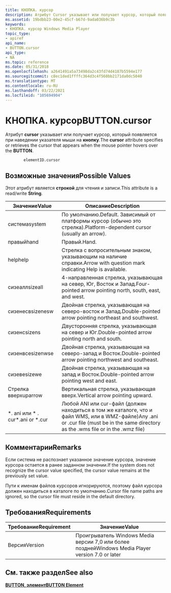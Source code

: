 ```yaml
---
title: КНОПКА. курсор
description: Атрибут Cursor указывает или получает курсор, который появляется при наведении указателя мыши на кнопку.
ms.assetid: 19bdbb23-00e2-45cf-b67d-9ada036b9c3b
keywords:
- КНОПКА. курсор Windows Media Player
topic_type:
- apiref
api_name:
- BUTTON.cursor
api_type:
- NA
ms.topic: reference
ms.date: 05/31/2018
ms.openlocfilehash: a2641491a5a73498da2c43fd74d4187b5594e177
ms.sourcegitcommit: c8ec1ded1ffffc364d3c4f560bb2171da0dc5040
ms.translationtype: MT
ms.contentlocale: ru-RU
ms.lasthandoff: 03/22/2021
ms.locfileid: "105694904"
---
```

# <a name="buttoncursor"></a><span data-ttu-id="7cfd4-104">КНОПКА. курсор</span><span class="sxs-lookup"><span data-stu-id="7cfd4-104">BUTTON.cursor</span></span>

<span data-ttu-id="7cfd4-105">Атрибут **cursor** указывает или получает курсор, который появляется при наведении указателя мыши на **кнопку**.</span><span class="sxs-lookup"><span data-stu-id="7cfd4-105">The **cursor** attribute specifies or retrieves the cursor that appears when the mouse pointer hovers over the **BUTTON**.</span></span>

``` syntax
        elementID.cursor
```

## <a name="possible-values"></a><span data-ttu-id="7cfd4-106">Возможные значения</span><span class="sxs-lookup"><span data-stu-id="7cfd4-106">Possible Values</span></span>

<span data-ttu-id="7cfd4-107">Этот атрибут является **строкой** для чтения и записи.</span><span class="sxs-lookup"><span data-stu-id="7cfd4-107">This attribute is a read/write **String**.</span></span>



| <span data-ttu-id="7cfd4-108">Значение</span><span class="sxs-lookup"><span data-stu-id="7cfd4-108">Value</span></span>            | <span data-ttu-id="7cfd4-109">Описание</span><span class="sxs-lookup"><span data-stu-id="7cfd4-109">Description</span></span>                                                                                |
|------------------|--------------------------------------------------------------------------------------------|
| <span data-ttu-id="7cfd4-110">система</span><span class="sxs-lookup"><span data-stu-id="7cfd4-110">system</span></span>           | <span data-ttu-id="7cfd4-111">По умолчанию.</span><span class="sxs-lookup"><span data-stu-id="7cfd4-111">Default.</span></span> <span data-ttu-id="7cfd4-112">Зависимый от платформы курсор (обычно это стрелка).</span><span class="sxs-lookup"><span data-stu-id="7cfd4-112">Platform-dependent cursor (usually an arrow).</span></span>                                     |
| <span data-ttu-id="7cfd4-113">правый</span><span class="sxs-lookup"><span data-stu-id="7cfd4-113">hand</span></span>             | <span data-ttu-id="7cfd4-114">Правый.</span><span class="sxs-lookup"><span data-stu-id="7cfd4-114">Hand.</span></span>                                                                                      |
| <span data-ttu-id="7cfd4-115">help</span><span class="sxs-lookup"><span data-stu-id="7cfd4-115">help</span></span>             | <span data-ttu-id="7cfd4-116">Стрелка с вопросительным знаком, указывающим на наличие справки.</span><span class="sxs-lookup"><span data-stu-id="7cfd4-116">Arrow with question mark indicating Help is available.</span></span>                                     |
| <span data-ttu-id="7cfd4-117">сизеалл</span><span class="sxs-lookup"><span data-stu-id="7cfd4-117">sizeall</span></span>          | <span data-ttu-id="7cfd4-118">4-направленная стрелка, указывающая на север, Юг, Восток и Запад.</span><span class="sxs-lookup"><span data-stu-id="7cfd4-118">Four-pointed arrow pointing north, south, east, and west.</span></span>                                  |
| <span data-ttu-id="7cfd4-119">сизенесв</span><span class="sxs-lookup"><span data-stu-id="7cfd4-119">sizenesw</span></span>         | <span data-ttu-id="7cfd4-120">Двойная стрелка, указывающая на северо-восток и Запад.</span><span class="sxs-lookup"><span data-stu-id="7cfd4-120">Double-pointed arrow pointing northeast and southwest.</span></span>                                     |
| <span data-ttu-id="7cfd4-121">сизенс</span><span class="sxs-lookup"><span data-stu-id="7cfd4-121">sizens</span></span>           | <span data-ttu-id="7cfd4-122">Двусторонняя стрелка, указывающая на север и Юг.</span><span class="sxs-lookup"><span data-stu-id="7cfd4-122">Double-pointed arrow pointing north and south.</span></span>                                             |
| <span data-ttu-id="7cfd4-123">сизенвсе</span><span class="sxs-lookup"><span data-stu-id="7cfd4-123">sizenwse</span></span>         | <span data-ttu-id="7cfd4-124">Двойная стрелка, указывающая на северо-запад и Восток.</span><span class="sxs-lookup"><span data-stu-id="7cfd4-124">Double-pointed arrow pointing northwest and southeast.</span></span>                                     |
| <span data-ttu-id="7cfd4-125">сизеве</span><span class="sxs-lookup"><span data-stu-id="7cfd4-125">sizewe</span></span>           | <span data-ttu-id="7cfd4-126">Двойная стрелка, указывающая на запад и Восток.</span><span class="sxs-lookup"><span data-stu-id="7cfd4-126">Double-pointed arrow pointing west and east.</span></span>                                               |
| <span data-ttu-id="7cfd4-127">Стрелка вверх</span><span class="sxs-lookup"><span data-stu-id="7cfd4-127">uparrow</span></span>          | <span data-ttu-id="7cfd4-128">Вертикальная стрелка, указывающая вверх.</span><span class="sxs-lookup"><span data-stu-id="7cfd4-128">Vertical arrow pointing upward.</span></span>                                                            |
| <span data-ttu-id="7cfd4-129">\*. ani или \* . cur</span><span class="sxs-lookup"><span data-stu-id="7cfd4-129">\*.ani or \*.cur</span></span> | <span data-ttu-id="7cfd4-130">Любой ANI или cur-файл (должен находиться в том же каталоге, что и файл WMS, или в WMZ-файле)</span><span class="sxs-lookup"><span data-stu-id="7cfd4-130">Any .ani or .cur file (must be in the same directory as the .wms file or in the .wmz file)</span></span> |



 

## <a name="remarks"></a><span data-ttu-id="7cfd4-131">Комментарии</span><span class="sxs-lookup"><span data-stu-id="7cfd4-131">Remarks</span></span>

<span data-ttu-id="7cfd4-132">Если система не распознает указанное значение курсора, значение курсора остается в ранее заданном значении.</span><span class="sxs-lookup"><span data-stu-id="7cfd4-132">If the system does not recognize the cursor value specified, the cursor value remains at the previously set value.</span></span>

<span data-ttu-id="7cfd4-133">Пути к именам файлов курсоров игнорируются, поэтому файл курсора должен находиться в каталоге по умолчанию.</span><span class="sxs-lookup"><span data-stu-id="7cfd4-133">Cursor file name paths are ignored, so the cursor file must reside in the default directory.</span></span>

## <a name="requirements"></a><span data-ttu-id="7cfd4-134">Требования</span><span class="sxs-lookup"><span data-stu-id="7cfd4-134">Requirements</span></span>



| <span data-ttu-id="7cfd4-135">Требование</span><span class="sxs-lookup"><span data-stu-id="7cfd4-135">Requirement</span></span> | <span data-ttu-id="7cfd4-136">Значение</span><span class="sxs-lookup"><span data-stu-id="7cfd4-136">Value</span></span> |
|--------------------|------------------------------------------------------|
| <span data-ttu-id="7cfd4-137">Версия</span><span class="sxs-lookup"><span data-stu-id="7cfd4-137">Version</span></span><br/> | <span data-ttu-id="7cfd4-138">Проигрыватель Windows Media версии 7,0 или более поздней</span><span class="sxs-lookup"><span data-stu-id="7cfd4-138">Windows Media Player version 7.0 or later</span></span><br/> |



## <a name="see-also"></a><span data-ttu-id="7cfd4-139">См. также раздел</span><span class="sxs-lookup"><span data-stu-id="7cfd4-139">See also</span></span>

<dl> <dt>

[<span data-ttu-id="7cfd4-140">**BUTTON, элемент**</span><span class="sxs-lookup"><span data-stu-id="7cfd4-140">**BUTTON Element**</span></span>](button-element.md)
</dt> </dl>

 

 





